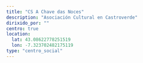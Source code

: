 ```yaml
---
title: "CS A Chave das Noces"
description: "Asociación Cultural en Castroverde"
dirixido_por: ""
centro: true
location:
  lat: 43.08622778251519
  lon: -7.323702482175119
type: "centro_social"
---
```

